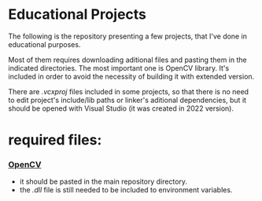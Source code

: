 # Educational Projects

The following is the repository presenting a few projects, that I've done in educational purposes.

Most of them requires downloading aditional files and pasting them in the indicated directories.
The most important one is OpenCV library. It's included in order to avoid the necessity of building it with extended version.

There are *.vcxproj* files included in some projects, so that there is no need to edit project's include/lib paths or linker's aditional dependencies, but it should be opened with Visual Studio (it was created in 2022 version).

# required files:
 ### [OpenCV](https://drive.google.com/file/d/141ez19xtF14xc8gNLjJqIGshlPxiVIEs/view?usp=sharing)
 - it should be pasted in the main repository directory.
 - the *.dll* file is still needed to be included to environment variables.
